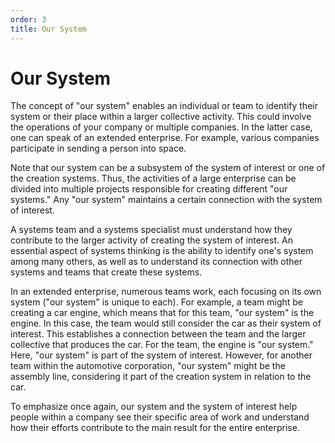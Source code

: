 ```yaml
---
order: 3
title: Our System
---
```


# Our System

The concept of "our system" enables an individual or team to identify their system or their place within a larger collective activity. This could involve the operations of your company or multiple companies. In the latter case, one can speak of an extended enterprise. For example, various companies participate in sending a person into space.

Note that our system can be a subsystem of the system of interest or one of the creation systems. Thus, the activities of a large enterprise can be divided into multiple projects responsible for creating different "our systems." Any "our system" maintains a certain connection with the system of interest.

A systems team and a systems specialist must understand how they contribute to the larger activity of creating the system of interest. An essential aspect of systems thinking is the ability to identify one's system among many others, as well as to understand its connection with other systems and teams that create these systems.

In an extended enterprise, numerous teams work, each focusing on its own system ("our system" is unique to each). For example, a team might be creating a car engine, which means that for this team, "our system" is the engine. In this case, the team would still consider the car as their system of interest. This establishes a connection between the team and the larger collective that produces the car. For the team, the engine is "our system." Here, "our system" is part of the system of interest. However, for another team within the automotive corporation, "our system" might be the assembly line, considering it part of the creation system in relation to the car.

To emphasize once again, our system and the system of interest help people within a company see their specific area of work and understand how their efforts contribute to the main result for the entire enterprise.